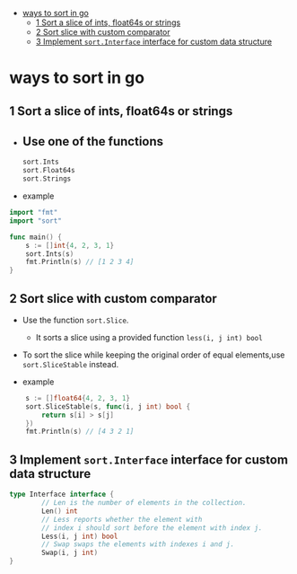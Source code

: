 [](...menustart)

- [ways to sort in go](#13e5e9dd069e344545ecde826aadd758)
    - [1 Sort a slice of ints, float64s or strings](#a7078ee300282b0116b6cca37b638a11)
    - [2 Sort slice with custom comparator](#088ffc615fd30a00b2c5a7fc01a545ff)
    - [3 Implement `sort.Interface` interface for custom data structure](#d2d35ec725f17267135de166e66b8897)

[](...menuend)


<h2 id="13e5e9dd069e344545ecde826aadd758"></h2>

# ways to sort in go

<h2 id="a7078ee300282b0116b6cca37b638a11"></h2>

## 1 Sort a slice of ints, float64s or strings

- Use one of the functions
    - 
    ```go
    sort.Ints
    sort.Float64s
    sort.Strings
    ```
- example

```go
import "fmt"
import "sort"

func main() {
    s := []int{4, 2, 3, 1}
    sort.Ints(s)
    fmt.Println(s) // [1 2 3 4]
}
```

<h2 id="088ffc615fd30a00b2c5a7fc01a545ff"></h2>

## 2 Sort slice with custom comparator

- Use the function `sort.Slice`.
    -  It sorts a slice using a provided function `less(i, j int) bool`
- To sort the slice while keeping the original order of equal elements,use `sort.SliceStable` instead.

- example

```go
    s := []float64{4, 2, 3, 1}
    sort.SliceStable(s, func(i, j int) bool {
        return s[i] > s[j]
    })
    fmt.Println(s) // [4 3 2 1]
```

<h2 id="d2d35ec725f17267135de166e66b8897"></h2>

## 3 Implement `sort.Interface` interface for custom data structure

```go
type Interface interface {
        // Len is the number of elements in the collection.
        Len() int
        // Less reports whether the element with
        // index i should sort before the element with index j.
        Less(i, j int) bool
        // Swap swaps the elements with indexes i and j.
        Swap(i, j int)
}
```


